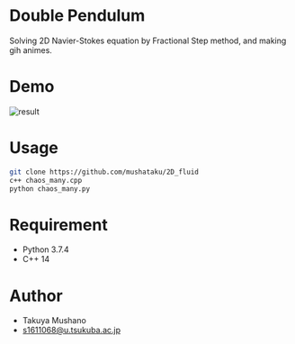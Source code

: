 # Double Pendulum
Solving 2D Navier-Stokes equation by Fractional Step method, and making gih animes.

# Demo
![result](https://github.com/mushataku/2D_fluid/blob/images/Re10000.gif)

# Usage

```bash
git clone https://github.com/mushataku/2D_fluid
c++ chaos_many.cpp
python chaos_many.py
```

# Requirement

* Python 3.7.4
* C++ 14

# Author
* Takuya Mushano
* s1611068@u.tsukuba.ac.jp